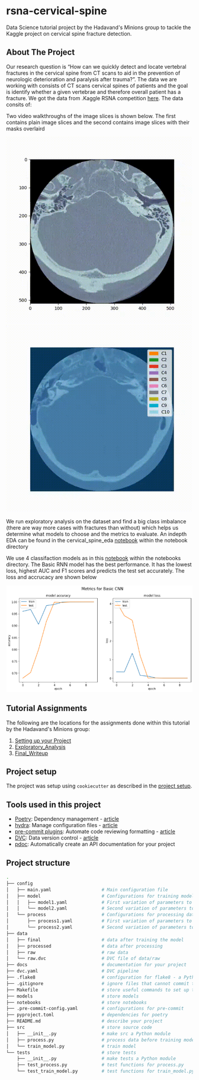 # rsna-cervical-spine

Data Science tutorial project by the Hadavand's Minions group to tackle the Kaggle project on cervical spine fracture detection.

## About The Project

Our research question is “How can we quickly detect and locate vertebral fractures in the cervical spine from CT scans to aid in the prevention of neurologic deterioration and paralysis after trauma?”. The data we are working with consists of CT scans cervical spines of patients and the goal is identify whether a given vertebrae and therefore overall patient has a fracture. We got the data from .Kaggle RSNA competition [here](https://www.kaggle.com/competitions/rsna-2022-cervical-spine-fracture-detection/data). The data consits of:


Two video walkthroughs of the image slices is shown below. The first contains plain image slices and the second contains image slices with their masks overlaird

![](https://github.com/Hadavand-s-Minions/rsna-cervical-spine/blob/main/Video_Gifs/no_mask_verteb.gif)<br>
![](./Video_Gifs/mask.gif)

We run exploratory analysis on the dataset and find a big class imbalance (there are way more cases with fractures than without) which helps us determine what models to choose and the metrics to evaluate. An indepth EDA can be found in the cervical_spine_eda [notebook](./notebooks/Cervical_Spine_EDA.ipynb)  within the notebook directory

We use 4 classifaction models as in this [notebook](./notebooks/RSNA_Classification.ipynb) within the notebooks directory. The Basic RNN model has the best performance. It has the lowest loss, highest AUC and F1 scores and predicts the test set accurately. The loss and accrucacy are shown below

![](https://github.com/Hadavand-s-Minions/rsna-cervical-spine/blob/main/Video_Gifs/basiccnn.png)

## Tutorial Assignments

The following are the locations for the assignments done within this tutorial by the Hadavand's Minions group:

1. [Setting up your Project](./assignments/1_Project_Setup/)
2. [Exploratory_Analysis](./assignments/2_Exploratory_DA/)
3. [Final_Writeup](./assignments/3_Final_Project/)

## Project setup

The project was setup using `cookiecutter` as described in the
[project setup](./docs/projectSetup.md).

## Tools used in this project

* [Poetry](https://towardsdatascience.com/how-to-effortlessly-publish-your-python-package-to-pypi-using-poetry-44b305362f9f): Dependency management - [article](https://towardsdatascience.com/how-to-effortlessly-publish-your-python-package-to-pypi-using-poetry-44b305362f9f)
* [hydra](https://hydra.cc/): Manage configuration files - [article](https://towardsdatascience.com/introduction-to-hydra-cc-a-powerful-framework-to-configure-your-data-science-projects-ed65713a53c6)
* [pre-commit plugins](https://pre-commit.com/): Automate code reviewing formatting  - [article](https://towardsdatascience.com/4-pre-commit-plugins-to-automate-code-reviewing-and-formatting-in-python-c80c6d2e9f5?sk=2388804fb174d667ee5b680be22b8b1f)
* [DVC](https://dvc.org/): Data version control - [article](https://towardsdatascience.com/introduction-to-dvc-data-version-control-tool-for-machine-learning-projects-7cb49c229fe0)
* [pdoc](https://github.com/pdoc3/pdoc): Automatically create an API documentation for your project

## Project structure

```bash
.
├── config                      
│   ├── main.yaml                   # Main configuration file
│   ├── model                       # Configurations for training model
│   │   ├── model1.yaml             # First variation of parameters to train model
│   │   └── model2.yaml             # Second variation of parameters to train model
│   └── process                     # Configurations for processing data
│       ├── process1.yaml           # First variation of parameters to process data
│       └── process2.yaml           # Second variation of parameters to process data
├── data            
│   ├── final                       # data after training the model
│   ├── processed                   # data after processing
│   ├── raw                         # raw data
│   └── raw.dvc                     # DVC file of data/raw
├── docs                            # documentation for your project
├── dvc.yaml                        # DVC pipeline
├── .flake8                         # configuration for flake8 - a Python formatter tool
├── .gitignore                      # ignore files that cannot commit to Git
├── Makefile                        # store useful commands to set up the environment
├── models                          # store models
├── notebooks                       # store notebooks
├── .pre-commit-config.yaml         # configurations for pre-commit
├── pyproject.toml                  # dependencies for poetry
├── README.md                       # describe your project
├── src                             # store source code
│   ├── __init__.py                 # make src a Python module 
│   ├── process.py                  # process data before training model
│   └── train_model.py              # train model
└── tests                           # store tests
    ├── __init__.py                 # make tests a Python module 
    ├── test_process.py             # test functions for process.py
    └── test_train_model.py         # test functions for train_model.py
```

